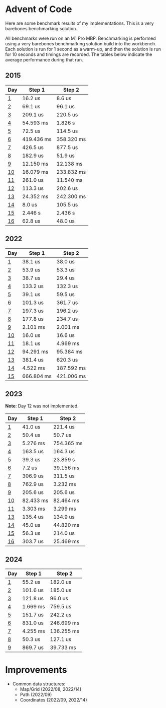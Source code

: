 # Advent of Code

Here are some benchmark results of my implementations. This is a very barebones benchmarking
solution.

All benchmarks were run on an M1 Pro MBP. Benchmarking is performed using a very barebones
benchmarking solution build into the workbench. Each solution is run for 1 second as a warm-up,
and then the solution is run for 10 seconds and timings are recorded. The tables below indicate
the average performance during that run.

## 2015

| Day                      | Step 1     | Step 2     |
|--------------------------|------------|------------|
| [1](2015/01/src/lib.rs)  | 16.2 us    | 8.6 us     |
| [2](2015/02/src/lib.rs)  | 69.1 us    | 96.1 us    |
| [3](2015/03/src/lib.rs)  | 209.1 us   | 220.5 us   |
| [4](2015/04/src/lib.rs)  | 54.593 ms  | 1.826 s    |
| [5](2015/05/src/lib.rs)  | 72.5 us    | 114.5 us   |
| [6](2015/06/src/lib.rs)  | 419.436 ms | 358.320 ms |
| [7](2015/07/src/lib.rs)  | 426.5 us   | 877.5 us   |
| [8](2015/08/src/lib.rs)  | 182.9 us   | 51.9 us    |
| [9](2015/09/src/lib.rs)  | 12.150 ms  | 12.138 ms  |
| [10](2015/10/src/lib.rs) | 16.079 ms  | 233.832 ms |
| [11](2015/11/src/lib.rs) | 261.0 us   | 11.540 ms  |
| [12](2015/12/src/lib.rs) | 113.3 us   | 202.6 us   |
| [13](2015/13/src/lib.rs) | 24.352 ms  | 242.300 ms |
| [14](2015/14/src/lib.rs) | 8.0 us     | 105.5 us   |
| [15](2015/15/src/lib.rs) | 2.446 s    | 2.436 s    |
| [16](2015/16/src/lib.rs) | 62.8 us    | 48.0 us    |

## 2022

| Day                      | Step 1     | Step 2     |
|--------------------------|------------|------------|
| [1](2022/01/src/lib.rs)  | 38.1 us    | 38.0 us    |
| [2](2022/02/src/lib.rs)  | 53.9 us    | 53.3 us    |
| [3](2022/03/src/lib.rs)  | 38.7 us    | 29.4 us    |
| [4](2022/04/src/lib.rs)  | 133.2 us   | 132.3 us   |
| [5](2022/05/src/lib.rs)  | 39.1 us    | 59.5 us    |
| [6](2022/06/src/lib.rs)  | 101.3 us   | 361.7 us   |
| [7](2022/07/src/lib.rs)  | 197.3 us   | 196.2 us   |
| [8](2022/08/src/lib.rs)  | 177.8 us   | 234.7 us   |
| [9](2022/09/src/lib.rs)  | 2.101 ms   | 2.001 ms   |
| [10](2022/10/src/lib.rs) | 16.0 us    | 16.6 us    |
| [11](2022/11/src/lib.rs) | 18.1 us    | 4.969 ms   |
| [12](2022/12/src/lib.rs) | 94.291 ms  | 95.384 ms  |
| [13](2022/13/src/lib.rs) | 381.4 us   | 620.3 us   |
| [14](2022/14/src/lib.rs) | 4.522 ms   | 187.592 ms |
| [15](2022/15/src/lib.rs) | 666.804 ms | 421.006 ms |

## 2023

**Note**: Day 12 was not implemented.

| Day                      | Step 1    | Step 2     |
|--------------------------|-----------|------------|
| [1](2023/01/src/lib.rs)  | 41.0 us   | 221.4 us   |
| [2](2023/02/src/lib.rs)  | 50.4 us   | 50.7 us    |
| [3](2023/03/src/lib.rs)  | 5.276 ms  | 754.365 ms |
| [4](2023/04/src/lib.rs)  | 163.5 us  | 164.3 us   |
| [5](2023/05/src/lib.rs)  | 39.3 us   | 23.859 s   |
| [6](2023/06/src/lib.rs)  | 7.2 us    | 39.156 ms  |
| [7](2023/07/src/lib.rs)  | 306.9 us  | 311.5 us   |
| [8](2023/08/src/lib.rs)  | 762.9 us  | 3.232 ms   |
| [9](2023/09/src/lib.rs)  | 205.6 us  | 205.6 us   |
| [10](2023/10/src/lib.rs) | 82.433 ms | 82.464 ms  |
| [11](2023/11/src/lib.rs) | 3.303 ms  | 3.299 ms   |
| [13](2023/13/src/lib.rs) | 135.4 us  | 134.9 us   |
| [14](2023/14/src/lib.rs) | 45.0 us   | 44.820 ms  |
| [15](2023/15/src/lib.rs) | 56.3 us   | 214.0 us   |
| [16](2023/16/src/lib.rs) | 303.7 us  | 25.469 ms  |

## 2024

| Day                     | Step 1    | Step 2     |
|-------------------------|-----------|------------|
| [1](2024/01/src/lib.rs) | 55.2 us   | 182.0 us   |
| [2](2024/02/src/lib.rs) | 101.6 us  | 185.0 us   |
| [3](2024/03/src/lib.rs) | 121.8 us  | 96.0 us    |
| [4](2024/04/src/lib.rs) | 1.669 ms  | 759.5 us   |
| [5](2024/05/src/lib.rs) | 151.7 us  | 242.2 us   |
| [6](2024/06/src/lib.rs) | 831.0 us  | 246.699 ms |
| [7](2024/07/src/lib.rs) | 4.255 ms  | 136.255 ms |
| [8](2024/08/src/lib.rs) | 50.3 us   | 127.1 us   |
| [9](2024/09/src/lib.rs) | 869.7 us  | 39.733 ms  |

# Improvements

- Common data structures:
  - Map/Grid (2022/08, 2022/14)
  - Path (2022/09)
  - Coordinates (2022/09, 2022/14)
